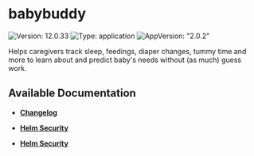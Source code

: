 # babybuddy

![Version: 12.0.33](https://img.shields.io/badge/Version-12.0.33-informational?style=flat-square) ![Type: application](https://img.shields.io/badge/Type-application-informational?style=flat-square) ![AppVersion: "2.0.2"](https://img.shields.io/badge/AppVersion-"2.0.2"-informational?style=flat-square)

Helps caregivers track sleep, feedings, diaper changes, tummy time and more to learn about and predict baby's needs without (as much) guess work.

## Available Documentation

- [**Changelog**](CHANGELOG)

- [**Helm Security**](container-security)

- [**Helm Security**](helm-security)

